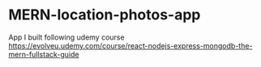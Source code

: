 # MERN-location-photos-app
App I built following udemy course https://evolveu.udemy.com/course/react-nodejs-express-mongodb-the-mern-fullstack-guide
